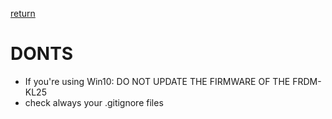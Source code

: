 [return](./../README.md)

# DONTS
* If you're using Win10: DO NOT UPDATE THE FIRMWARE OF THE FRDM-KL25
* check always your .gitignore files
